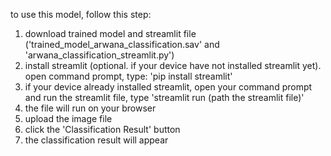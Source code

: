 to use this model, follow this step:
1. download trained model and streamlit file ('trained_model_arwana_classification.sav' and 'arwana_classification_streamlit.py')
2. install streamlit (optional. if your device have not installed streamlit yet). open command prompt, type: 'pip install streamlit'
3. if your device already installed streamlit, open your command prompt and run the streamlit file, type 'streamlit run (path the streamlit file)'
4. the file will run on your browser
5. upload the image file
6. click the 'Classification Result' button
7. the classification result will appear